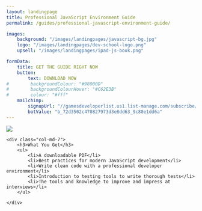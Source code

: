 ```yaml
---
layout: landingpage
title: Professional JavaScript Environment Guide
permalink: /guides/professional-javascript-environment-guide/

images:
    background: "/images/landingpages/javascript-bg.jpg"
    logo: "/images/landingpages/dev-school-logo.png"
    upsell: "/images/landingpages/ipad-js-book.png"

formData:
    title: GET THE GUIDE RIGHT NOW
    button:
        text: DOWNLOAD NOW
#        backgroundColour: "#98000D"
#        backgroundColourHover: "#C62E3B"
#        colour: "#fff"
    mailchimp:
        signupUrl: "//gamesdeveloperlist.us1.list-manage.com/subscribe/post?u=72d3502c470827973d3e8dd63&amp;id=9c88e1dd6a"
        botValue: "b_72d3502c470827973d3e8dd63_9c88e1dd6a"
---
```


<div class="row">
    <div class="col-md-5">
        <img src="{{ page.images.upsell }}" class="img-responsive">
    </div>

    <div class="col-md-7">
        <h3>What You Get</h3>
        <ul>
            <li>A downloadable PDF</li>
            <li>Best practices for modern JavaScript development</li>
            <li>Write clean code with a professional developer environment</li>
            <li>Introduction to testing tools to write thorough tests</li>
            <li>The tools and knowledge to improve and impress at interviews</li>
        </ul>

    </div>
</div>
